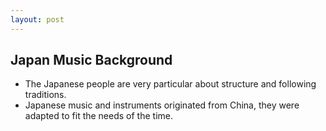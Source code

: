 ```yaml
---
layout: post
---
```


## Japan Music Background

* The Japanese people are very particular about structure and following traditions.
* Japanese music and instruments originated from China, they were adapted to fit the needs of the time.


